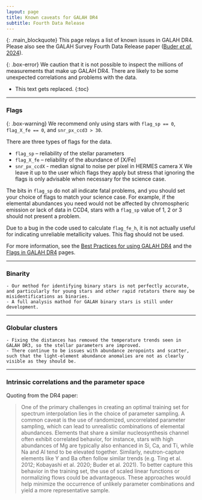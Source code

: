 ```yaml
---
layout: page
title: Known caveats for GALAH DR4
subtitle: Fourth Data Release
---
```


{: .main_blockquote}
This page relays a list of known issues in GALAH DR4. Please also see the GALAH Survey Fourth Data Release paper ([Buder *et al.* 2024](https://arxiv.org/abs/2409.19858v1)).

{: .box-error}
We caution that it is not possible to inspect the millions of measurements that make up GALAH DR4. There are likely to be some unexpected correlations and problems with the data.

* This text gets replaced.
{:toc}

<!---
---
### Gaia data included with GALAH DR4 catalogues

{: .box-warning}
Note that our tables contain a mixture of Gaia DR2 and Gaia eDR3 values. The former are indicated by having column names including `dr2`.

The results from the Gaia mission are integral to GALAH DR3. Our analysis makes use of Gaia DR2 results, in particular using a parallax-derived distance estimate for each star to provide a first estimate of its surface gravity. The release of Gaia eDR3 occurred after the main analysis for GALAH DR3 was finished, and we have not re-run the analysis pipeline using the new parallaxes from Gaia eDR3. As a consequence:
* The overall `flag_sp` in `GALAH_DR3_main_allstar_v2` and `GALAH_DR3_main_allspec_v2` (see our [Flag documenation](/dr4/flags)) includes a bitmask for unreliable astrometry in Gaia DR2 based upon their RUWE. A high RUWE in Gaia DR2 may not be indicative of a star having less reliable astrometry in Gaia eDR3 and beyond.
* The distance to star reported in the `GALAH_DR3_VAC_dynamics_v2` catalogue may differ from the distance used in the stellar parameter and abundance determination.

Some further notes and caveats about the cross-match between GALAH DR3 and Gaia eDR3:
* This cross-match used the previously identified Gaia DR2 `source_id` for each GALAH DR3 star, and the [`gaiaedr3.dr2_neighbourhood`](https://gea.esac.esa.int/archive/documentation/GEDR3/Gaia_archive/chap_datamodel/sec_dm_auxiliary_tables/ssec_dm_dr2_neighbourhood.html) table created by the Gaia team. The Gaia DR2 `source_id` had been found using the [`gaiadr2.tmass_best_neighbour`](https://gea.esac.esa.int/archive/documentation/GDR2/Gaia_archive/chap_datamodel/sec_dm_crossmatches/ssec_dm_tmass_best_neighbour.html) and the 2MASS ID of each GALAH star. In the future, we suggest to perform this crossmatch via GALAH's 2MASS ID and the yet-to-come match of Gaia EDR3 and 2MASS identifiers.
* All `GALAH_DR3_VAC_GaiaEDR3_v2` entries have an angular distance between their Gaia DR2 and eDR3 sources smaller than 160 mas, and 99.9 per cent are within 20 mas.
* There is a Gaia eDR3 source for every entry in the `GALAH_DR3_main_allstar_v2` table.
    - There are 111 entries in the `GALAH_DR3_main_allspec_v2` table that lack a Gaia `source_id` as we have not attempted to find them in Gaia eDR3 and they never had a Gaia DR2 `source_id`. Of these 38 are bright stars and do have a parallax from Hipparcos.
* 17654 stars had more than one Gaia eDR3 match (98 per cent two matches and the remainder with 3 or 4 matches). For simplicity we have chosen the match with the smallest angular distances between the Gaia DR2 and Gaia eDR3 position as reported by the `gaiaedr3.dr2_neighbourhood`.
    - For over 99 per cent of stars the closest match had an angular distance <10 mas, and second closest match was >600 mas.
    - There is likely source confusion for <100 stars. For instance, for 57 of the 17000 stars with multiple matches in the `gaiaedr3.dr2_neighbourhood` table, the second closest match in angular distance has a smaller magnitude difference between Gaia DR2 and eDR3.
--->
---

### Flags

{: .box-warning}
We recommend only using stars with `flag_sp == 0`, `flag_X_fe == 0`, and `snr_px_ccd3 > 30`.

There are three types of flags for the data.
* `flag_sp` – reliability of the stellar parameters
* `flag_X_fe` – reliability of the abundance of [X/Fe]
* `snr_px_ccdX` - median signal to noise per pixel in HERMES camera X
We leave it up to the user which flags they apply but stress that ignoring the flags is only advisable when necessary for the science case.

The bits in `flag_sp` do not all indicate fatal problems, and you should set your choice of flags to match your science case. For example, if the elemental abundances you need would not be affected by chromospheric emission or lack of data in CCD4, stars with a `flag_sp` value of 1, 2 or 3 should not present a problem. 

Due to a bug in the code used to calculate `flag_fe_h`, it is not actually useful for indicating unreliable metallicity values. This flag should not be used.

For more information, see the [Best Practices for using GALAH DR4](/dr4/using_the_data) and the [Flags in GALAH DR4](/dr4/flags) pages.

---

### Binarity

    - Our method for identifying binary stars is not perfectly accurate, and particularly for young stars and other rapid rotators there may be misidentifications as binaries.
    - A full analysis mathod for GALAH binary stars is still under development.

---

### Globular clusters

    - Fixing the distances has removed the temperature trends seen in GALAH DR3, so the stellar parameters are improved.
    - There continue to be issues with abundance zeropoints and scatter, such that the light-element abundance anomalies are not as clearly visible as they should be.

---

### Intrinsic correlations and the parameter space
Quoting from the DR4 paper: 
> One of the primary challenges in creating an optimal training set for spectrum interpolation lies in the choice of parameter sampling. A common caveat is the use of randomized, uncorrelated parameter sampling, which can lead to unrealistic combinations of elemental abundances. Elements that share a similar nucleosynthesis channel often exhibit correlated behavior, for instance, stars with high abundances of Mg are typically also enhanced in Si, Ca, and Ti, while Na and Al tend to be elevated together. Similarly, neutron-capture elements like Y and Ba often follow similar trends (e.g. Ting et al. 2012; Kobayashi et al. 2020; Buder et al. 2021). To better capture this behavior in the training set, the use of scaled linear functions or normalizing flows could be advantageous. These approaches would help minimize the occurrence of unlikely parameter combinations and yield a more representative sample. 


<!---
---

### Uncertainties

For this data release, we include more accuracy and precision estimates than for GALAH DR2. However, for several stellar parameters and abundances, the means of accuracy estimation are limited, because there are no benchmark values available. We therefore want to caution the user that the accuracy uncertainties might be underestimated and also not complete in terms of their parameter dependence.

For hot stars we have identified a systematic trend causing increasingly underestimated T<sub>eff</sub> for hotter stars above 6000 K. The comparison with the GBS shows agreement of our and the literature values within the uncertainties, but our absolute accuracy value for Teff is likely underestimating the uncertainty for the hottest stars.

We have not been able to find enough benchmark values to test the accuracy of [Fe/H] as a function of stellar parameters and therefore only employ an absolute value for the [Fe/H] accuracy. More benchmark measurements, especially with similar conditions to the survey setup (instead of nearby bright stars as validators for distant faint stars), for all stellar parameters would be useful.

For GALAH+ DR3, our precision estimates are based on the repeat uncertainties and internal fitting uncertainties from SME, which for some parameters have been rescaled to match in overall shape. As we continue to develop our pipeline, and obtain more repeat observations in the future, we will be able to also expand the precision estimation not only as a function of an average S/N, but S/N in particular line regions as well as T<sub>eff</sub>, log *g*, and [Fe/H], similar to the APOGEE survey Jönsson *et al.* (2020).

---

### Upper limits

{: .box-warning}
Upper limits are reported in some cases. We advise caution in their use.

While we report upper limits for advanced users, we strongly recommend everyone to be careful with these measurements. For all elements, but especially for neutron-capture elements, these estimates are pushing the limits of what we can be extracted from the data and are by definition only an upper limit, not a measurement. We therefore strongly recommend to check upper limit estimates against the data and inspect spectra when possible.

---
### Caveats for certain groups of stars

#### Red clump stars

An ongoing disagreement concerns the stellar parameters of metal-rich giants, and especially metal-rich red clump stars. Already in GALAH DR2 our analysis has yielded unreasonable stellar parameters (in the case of DR2 the estimated logg were deviating significantly by up to 0.7 dex from those expected from astro-/photometry, while Teff and [Fe/H] agreed with other literature estimates/expectations).

For DR3, the use of astrometry and photometry allows us to get more accurate logg. For the metal-rich ([Fe/H] > 0) giants and RC stars, however, we notice that the estimated iron abundances show a significant trend of underestimated [Fe/H] with increasing metallicity. This is an indicator that our synthetic spectra are inaccurate for this specific type of stars or spectra. As discussed above, Jofre *et al.* (2017) showed that for giant stars, an over-/underestimated vmic can change the measured abundances of some lines significantly, by up to 1.5 dex. The reasons for underestimated [Fe/H] are however more diverse and also include missing/unreliable molecular line data, the underestimation of blending and incorrect continuum normalisation. We believe that we can exclude incorrect estimates of logg estimates, e.g. as a result of poor mass-estimates from missing isochrone models in the super-Solar [Fe/H] regime, because photometric and spectroscopic positions in the CMD and Kiel diagrams agree well.

We find systematically higher abundances of Na, Al, Sc, TiII, Ni, and Ba among metal-rich RC stars when compared to RGB stars. These can be identified as unexpected extensions of high [X/Fe] elevated above the majority of stars in [Fe/H] vs. [X/Fe] plots, especially when selecting only high-S/N spectra of giants. The disagreement among those increases from 0 at Solar [Fe/H] to ∆[X/Fe] > 0.4 dex above [Fe/H] > 0.2 dex for these elements. However, another neutron capture element Y is not as affected. When using the K2 sample with asteroseismic classifications of evolutionary stages within this DR (Stello, priv. communication), we find a significant difference of around 0.3 dex between RC and RGB stars. The reasons for this might be manifold and could for example suggest non-scaled-Solar abundance patterns for C and N among the RC stars, as shown by Tautvaišienė *et al.* (2013).

The follow-up of these spectroscopic shortcomings are beyond the scope of this paper, but should also assess line saturation and discuss the implications of different formation depths of atomic lines (see e.g. Gurtovenko 2015), which could possibly explain the different effect for different lines within the GALAH range as well.

#### Abundance patterns of Am/Fm stars

Above we show stars with Teff > 6500 K. We identified a group of stars with high [Ba/Fe] among these stars, coinciding with those identified by Fossati *et al.* (2007, 2008) for a handful of stars (shown in red). Similar to Xiang *et al.* (2020) who identified tens of thousands of these Am/Fm stars we measure typically higher [Ba/Fe] than for the Sun, but lower alpha- enhancement than in the Sun for these typically young stars, when assuming ionisation equilibrium. We note these stars as they are in fact a real astrophysical result.

#### Young star parameters

We stress that our stellar parameters for the youngest stars (below 0.5 Gyr) are likely unreliable. This is caused by our analysis setup with an isochrone grid selection favouring older stars, tying microturblence velocity to an empirical relation and estimating stellar parameters mainly from iron lines (Baratella *et al.* 2020), but also neglecting stellar rotation, possible stellar activity and magnetic fields (Spina *et al.* 2020) which can alter the shape of stellar lines quite drastically.

#### Unexpected over-/underdensities

While using the recent versions of SME, we have identified several overdensities in the parameter space, coinciding with grid points of the chosen atmosphere grids. We especially warn the user of these overdensities at 3500 K as well as 4750..(250)..8000 K. We further have found an under-density around of stars with temperatures below 4750 K, which coincide with regions a different atmosphere grid spacing. Comparisons with the IRFM temperatures show however that the temperatures of these stars are not drastically different and we have therefore decided to not flag them. We have further identified an overdensity at 4650 K and log g of 4.7 dex, which we can ascribe to an issue in the isochrone interpolation due to sparsely available isochrone points.

---
### Possible systematic trends
#### High abundances of V, Co, Rb, Sr, Zr, Mo, Ru, La, Nd, and Sm

In this data release, we try to push the boundary of what can be extracted from the observed spectra with the aim to deliver as many abundance measurements as possible. This does, however, not only push the limits of deciding what measurement is reliable, that is, significantly different from a continuum measurement, but leads to complicated cases where lines are blended, leading to possible wrong systematics. We therefore especially caution the use of elevated abundance measurements (especially above [X/Fe] of 0.3 dex) for V, Co, Rb, Sr, Zr, Mo, Ru, La, Nd, and Sm, as we suspect that these are most likely affected by blending issues close to the detection limit. Only visual inspection could however confirm this, which is not possible for the vast number of measurements at hand and we therefore advise the user to inspect the published spectra before using these measurements blindly.

* For V, we caution the use of measurements with `nr_v_fe` equal to 2 or 3, that is, using VI 4832.
* For Co, we caution the use of measurements with `nr_co_fe` equal to 2 or 8, that is, measurements purely based on lines CoI 6490 and 7713. While we have not been able to narrow down the exact cause, we assume that measurements only based on these lines are caused by imperfect telluric corrections in CCD 3 for CoI 6490 and spikes or imperfect telluric corrections in CCD4 for CoI 7713.

#### 1D-LTE/1D-NLTE and microturbulence

Our spectrum synthesis is performed by assuming 1D-LTE and 1D-NLTE. However, modelling stellar atmospheres with a 1-dimensional description is neglecting 3-dimensional, time-dependent effects, which can only partially be mitigated by fudge factors like vmic. While allowing this factor to be fitted as part of the analysis, our tests have shown that the abundance precision decreases. We have therefore implemented an empirical relation, estimated by Gao *et al.* (2020) for GALAH, over the whole parameter space, as shown in panel a) of the figure below.

During the validation of element abundances, we have discovered several temperature-dependent trends. These occur in regions where our analysis approach is prone to systematic trends anyway, that is, the coolest/most line-rich (<4500 K) and hottest/most line-poor (>6500 K) regions. We cannot exclude that the found systematic trends can also be partially caused by over- or underestimated vmic (in addition to a systematically incorrect normalisation for the most line-righ spectra). Comparisons with other vmic-relations, see e.g. the relations by Dutra-Ferreira *et al.* (2016) based on 3D atmosphere calculations (see panel b) suggest large deviations for certain stars, leading to a difference of up to 2 km/s (see panel c). The tests by Jofre *et al.* (2017) also showed that different stellar types are affected differently by inaccurate vmic, with strongest implications for (more metal-rich) giant stars among the analysed sample of GBS.

While our long-term goal is to implement 3D-NLTE calculations, we believe that it is worth testing the implementation of v_mic as a free parameter or the relations estimated by Dutra-Ferreira *et al.* (2016) for certain parts of the parameter space, if the advantages outweigh the loss in abundance precision. Using vmic as a free parameter showed for example significant improvements of trends with Teff for the APOGEE survey Holtzman *et al.* (2018})

----
### Consistency of atmosphere composition for spectrum synthesis

For computational reasons, we estimate the abundances of all elements independently, and assume scaled-Solar patterns for most other elements during that optimisation. However, our approach might introduce systematic trend for elements which are often correlated (e.g. C and O), surrounded by lines that are deviating from the scaled-Solar pattern, or when the abundance pattern in general differs from the scaled-Solar pattern, thus leading to differences in the continuum and molecular lines strengths. If computationally possible, it would therefore be preferable to fit all elements partially Brewer *et al.* (2016) or fully self-consistent Ting *et al.* (2019), which could also allow to estimate abundances not only via atomic lines, but also molecular features, which follow molecular equilibria Ting *et al.* (2018).

### Metallicity/abundance trends

For numerous open and globular clusters we have found trends of [Fe/H] with temperature and/or evolutionary stage at the coolest and hottest ends of the Teff range or in general for young clusters.

Stellar clusters are not the main focus of our survey, and many of the observations that were performed for them are outside of the typical GALAH magnitude, distance, and age range. Most of the open and globular clusters targeted by our observations are much more distant, which leads to less reliable distance estimates, with implications for our distance-dependent logg estimates of their stars. Many of stars in the open clusters stars are typically younger than the GALAH targets, with astrophysical implications on additional features in their spectra.

Baratella *et al.* (2020) found that vmic is overestimated and thus [Fe/H] is underestimated when using Fe lines in clusters, a trend that we also observe in some of our cluster observations. We therefore cannot a priori exclude wrong vmic values as the influence of cluster abundance trends (see comments on vmic above).

We note, however, that for open clusters, differences in [Fe/H] as well as other abundances have been found to be of astrophysical nature, e.g. atomic diffusion (e.g. Souto *et al.* 2018, Gao *et al.* 2018, Bertelli-Motta *et al.* 2018, Souto *et al.* 2019, Liu *et al.* 2019, Semenova *et al.* 2020) or stellar activity (e.g. Spina *et al.* 2020). Furthermore, astrophysical abundance trends, like anti-correlations of light elements (see Bastian *et al.* 2018 and references therein), have also been found in globular clusters and are partially hard to disentangle from other abundance trends, e.g. those introduced by our analysis pipeline. We will follow this up for globular clusters with a dedicated study (D. M. Nataf *et al.*, in prep.).

### Binarity

A central assumption of our observations is that each fibre observes only one star. We try to ensure this by only selecting point sources from 2MASS with a sufficient separation from other bright neighbours. Our selection does however not exclude stars that are not extended within 2MASS, for example spectroscopic binaries.

Our means to identify (spectroscopic) binaries are, however, limited, because as part of GALAH we usually only take three spectra within typically 1 hour per star, and can only resolve spectroscopic binaries if the lines of both components are resolved with the given broadening induced by our instrument and stellar rotation. Although we try to identify and flag stars as part of our validation, we expect that we are not able to identify a significant fraction of stars as binaries. Price-Whelan *et al.* (2020) find 19,635 high confidence close-binaries among 232,495 APOGEE sources (8%), and El-Badry *et al.* (2018b) find that for 2645 of 20,142 analysed main sequence targets (13%), more than one star contributes significantly to the spectrum. Based on the results of Price-Whelan *et al.* (2020) we would expect at least 10% of the stars above >6000 K (23% of GALAH+ DR3) and more than 40% of stars with >7000 K (3% of GALAH+ DR3) to be binaries.

The implications of not identifying a star as a binary can be manifold. Firstly the binarity changes the astrometric solution, which is not always identified via Gaia warnings or quality values like the RUWE value. This can falsify the estimated distance of objects. Secondly, the photometry of a binary system can deviate significantly from that of the primary component, depending on the flux contribution of the secondary. Thirdly, the flux contribution within the spectrum lead to inaccurate fits when assuming a single star as quantified by El-Badry *et al.* (2018a, b), which leads to inaccurate stellar parameters as well as element abundances. For binaries, the measured vrad also only reflects (at best) the value at the time of observation and is thus not indicative of its Galactic orbit. We note that we have not made use of the assessment of vrad changes among our 51,539 spectra with dedicated repeat observations (typically on different nights).

### Stars with uncertain/unreliable astrometry

As part of our spectroscopic analysis we rely on the quality of astrometric measurements, to infer reliable absolute photometry and then logg. While we flag stars with high RUWE values above 1.4 (Lindegren *et al.* 2018, 2018b), we caution the user to not blindly use all measurements, especially those of stars with uncertain astrometry.

We have used more elaborate distance estimates from Bailer-Jones *et al.* (2018) which infer more trustworthy distances based on a Galactic prior for stars with parallax uncertainties beyond 20%. Especially for very distant stars, like some of our observations of LMC stars, this Galactic prior leads to an underestimated distance and thus likely overestimated logg.

In general, we note that for stars with more constrained distance estimates, like open clusters Cantat-Gaudin *et al.* (2020), globular clusters Baumgardt *et al.* (2019) and stars of the LMC (de Grijs *et al.* 2014), a reanalysis would be leading to more reliable stellar parameters and abundances, when using these distances instead of the ones solely estimated from Gaia parallaxes.

### Influences of isochrone choice

For computational reasons we have limited the isochrones used for the on-the-fly mass estimation to a grid of 0.5..(0.5)..13.5 Gyr. We note that for the youngest stars this might not be a good choice, as we see some noding in the on-the-fly mass and age estimates, especially for hot stars and secondary RC stars. In the future we would like to make use of a better set of isochrones in terms of sampling (more ages on a logarithmic scale), which will hopefully also include different alpha-enhancements and will take into account atomic diffusion as well as stellar rotation. For a better quantification of the uncertainties, for example when using (Markov Chain) Monte Carlo sampling, it would also be useful to be able to sample ages above the age of the universe.

### High extinction

86% of the stars of this data release have estimated E(B-V) < 0.2 mag from Schlegel *et al.* (1998) and 95% below 0.2 mag. Similarly, 90% and 98% of the stars have estimated A_Ks < 0.1 mag and 0.2 mag, respectively. If a star has a high and uncertain extinction, this can influence the bolometric luminosity that we estimate and thus introduce biases in the surface gravity and thus all subsequent analyses. Our pipeline especially is only optimised for E(B-V) < 0.48 mag. We therefore caution that trends found among stars with high extinction, and where A_Ks estimated via the RJCE method and E(B-V) differ significantly should be treated with caution..

Potassium is estimated from the KI 7699 resonance line. This line is also a good tracer of interstellar potassium which leads to contamination of the stellar line in highly extinct regions. In the future we aim to estimate the extinction for example via diffuse interstellar bands and possibly use correlation of extinction and line strength of interstellar potassium (Munari *et al.* 1997) to correct the spectra and measurements of stellar [K/Fe]. For this DR, we however caution the user to check the extinction of stars when using [K/Fe], as we measure this abundance without any corrections causing a rather hard to predict systematics (depending on the velocities of star and ISM) of [K/Fe].

### Scattering in Potassium

Potassium is estimated from the KI 7699 resonance line. This line is also a good tracer of interstellar potassium which leads to contamination of the stellar line in highly extinct regions.
--->